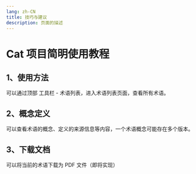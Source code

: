 ```yaml
---
lang: zh-CN
title: 技巧与建议
description: 页面的描述
---
```


# Cat 项目简明使用教程

## 1、使用方法

可以通过顶部 工具栏 - 术语列表，进入术语列表页面，查看所有术语。

## 2、概念定义

可以查看术语的概念、定义的来源信息等内容，一个术语概念可能存在多个版本。

## 3、下载文档

可以将当前的术语下载为 PDF 文件（即将实现）

